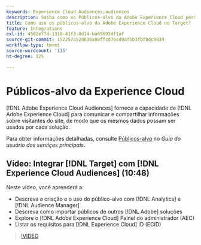 ```yaml
---
keywords: Experience Cloud Audiences;audiences
description: Saiba como os Públicos-alvo da Adobe Experience Cloud permitem que as soluções do Experience Cloud se comuniquem e compartilhem informações sobre visitantes do site com outras soluções de Adobe.
title: Como uso os públicos-alvo da Adobe Experience Cloud no Target?
feature: Integrations
exl-id: 4502e77d-1310-41f3-8d14-ba69692df1af
source-git-commit: 152257a52d836a88ffcd76cd9af5b3fbfbdc0839
workflow-type: tm+mt
source-wordcount: '115'
ht-degree: 12%

---
```


# Públicos-alvo da Experience Cloud

[!DNL Adobe Experience Cloud Audiences] fornece a capacidade de [!DNL Adobe Experience Cloud] para comunicar e compartilhar informações sobre visitantes do site, de modo que os mesmos dados possam ser usados por cada solução.

Para obter informações detalhadas, consulte [Públicos-alvo](https://experienceleague.adobe.com/docs/core-services/interface/audiences/audience-library.html?lang=pt-BR) no *Guia do usuário dos serviços principais*.

## Vídeo: Integrar [!DNL Target] com [!DNL Experience Cloud Audiences] (10:48)

Neste vídeo, você aprenderá a:

* Descreva a criação e o uso do público-alvo com [!DNL Analytics] e [!DNL Audience Manager]
* Descreva como importar públicos de outros [!DNL Adobe] soluções
* Explore o [!DNL Adobe Experience Cloud] Painel do administrador (AEC)
* Listar os requisitos para [!DNL Experience Cloud] ID (ECID)

>[!VIDEO](https://video.tv.adobe.com/v/35152)
